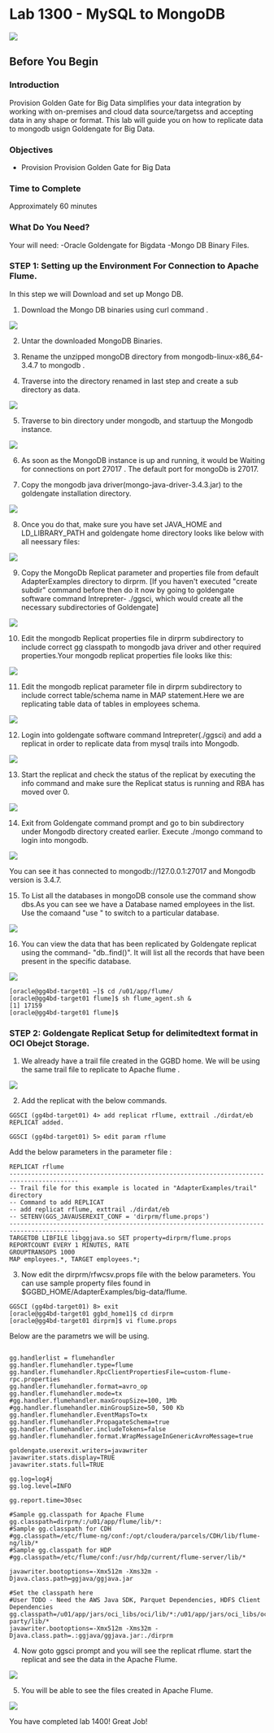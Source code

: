 # Lab 1300 -  MySQL to MongoDB
![](images/100/image100_0.png)


## Before You Begin

### Introduction
Provision Golden Gate for Big Data simplifies your data integration by working with on-premises and cloud data source/targetss and accepting data in any shape or format. This lab will guide you on how to replicate data to mongodb usign Goldengate for Big Data.

### Objectives
- Provision Provision Golden Gate for Big Data 

### Time to Complete
Approximately 60 minutes

### What Do You Need?
Your will need:
-Oracle Goldengate for Bigdata
-Mongo DB Binary Files.


### STEP 1: Setting up the Environment For Connection to Apache Flume.
    
In this step we will Download and set up Mongo DB.  

1. Download the Mongo DB binaries using curl command .

![](images/1300/1.png)

2. Untar the downloaded MongoDB Binaries.

3. Rename the unzipped mongoDB directory from mongodb-linux-x86_64-3.4.7 to mongodb .

4. Traverse into the directory renamed in last step and create a sub directory as     data.

![](images/1300/2.png)  

5. Traverse to bin directory under mongodb, and startuup the Mongodb instance.

![](images/1300/3.png)

6. As soon as the MongoDB instance is up and running, it would be Waiting for connections on port 27017 . The default port for mongoDb is 27017.


7. Copy the mongodb java driver(mongo-java-driver-3.4.3.jar) to the goldengate installation directory.

![](images/1300/4.png)

8. Once you do that, make sure you have set JAVA_HOME and LD_LIBRARY_PATH and goldengate home directory looks like below with all neessary files:

![](images/1300/5.png)

9. Copy the MongoDb Replicat parameter and properties file from default AdapterExamples directory to dirprm.
[If you haven't executed "create subdir" command before then do it now by going to goldengate software command Intrepreter- ./ggsci, which would create all the necessary subdirectories of Goldengate]

![](images/1300/6.png)

10. Edit the mongodb Replicat properties file in dirprm subdirectory to include correct gg classpath to mongodb java driver and other required properties.Your mongodb replicat properties file looks like this:

![](images/1300/7.png)

11. Edit the mongodb replicat parameter file in dirprm subdirectory to include correct table/schema name in MAP statement.Here we are replicating table data of tables in employees schema.

![](images/1300/8.png)


12. Login into goldengate software command Intrepreter(./ggsci) and add a replicat in order to replicate data from mysql trails into Mongodb.

![](images/1300/9.png)

13. Start the replicat and check the status of the replicat by executing the info command and make sure the Replicat status is running and RBA has moved over 0.

![](images/1300/10.png)

14. Exit from Goldengate command prompt and go to bin subdirectory under Mongodb directory created earlier. Execute ./mongo command to login into mongodb.

![](images/1300/11.png)

You can see it has connected to mongodb://127.0.0.1:27017 and Mongodb version is 3.4.7.

15. To List all the databases in mongoDB console use the command show dbs.As you can see we have a Database named employees in the list. Use the comaand "use <database-name>" to  switch to a particular database.

![](images/1300/12.png)

16. You can view the data that has been replicated by Goldengate replicat using the command- "db.<database-name>.find()". It will list all the records that have been present in the specific database.

![](images/1300/13.png)





```
[oracle@gg4bd-target01 ~]$ cd /u01/app/flume/
[oracle@gg4bd-target01 flume]$ sh flume_agent.sh &
[1] 17159
[oracle@gg4bd-target01 flume]$ 
```


### STEP 2: Goldengate Replicat Setup for delimitedtext format in OCI Obejct Storage.

1. We already have a trail file created in the GGBD home. We will be using the same trail file to replicate to Apache flume .

![](images/500/image100_1.png)


2. Add the replicat with the below commands.

```
GGSCI (gg4bd-target01) 4> add replicat rflume, exttrail ./dirdat/eb
REPLICAT added.

GGSCI (gg4bd-target01) 5> edit param rflume
```

Add the below parameters in the parameter file :
```
REPLICAT rflume
-----------------------------------------------------------------------------------------
-- Trail file for this example is located in "AdapterExamples/trail" directory
-- Command to add REPLICAT
-- add replicat rflume, exttrail ./dirdat/eb
-- SETENV(GGS_JAVAUSEREXIT_CONF = 'dirprm/flume.props')
-----------------------------------------------------------------------------------------
TARGETDB LIBFILE libggjava.so SET property=dirprm/flume.props
REPORTCOUNT EVERY 1 MINUTES, RATE
GROUPTRANSOPS 1000
MAP employees.*, TARGET employees.*;
```

3. Now edit the dirprm/rfwcsv.props file with the below parameters. You can use sample property files found in $GGBD_HOME/AdapterExamples/big-data/flume.

```
GGSCI (gg4bd-target01) 8> exit
[oracle@gg4bd-target01 ggbd_home1]$ cd dirprm
[oracle@gg4bd-target01 dirprm]$ vi flume.props
```

Below are the parametrs we will be using.

```

gg.handlerlist = flumehandler
gg.handler.flumehandler.type=flume
gg.handler.flumehandler.RpcClientPropertiesFile=custom-flume-rpc.properties
gg.handler.flumehandler.format=avro_op
gg.handler.flumehandler.mode=tx
#gg.handler.flumehandler.maxGroupSize=100, 1Mb
#gg.handler.flumehandler.minGroupSize=50, 500 Kb
gg.handler.flumehandler.EventMapsTo=tx
gg.handler.flumehandler.PropagateSchema=true
gg.handler.flumehandler.includeTokens=false
gg.handler.flumehandler.format.WrapMessageInGenericAvroMessage=true

goldengate.userexit.writers=javawriter
javawriter.stats.display=TRUE
javawriter.stats.full=TRUE

gg.log=log4j
gg.log.level=INFO

gg.report.time=30sec

#Sample gg.classpath for Apache Flume
gg.classpath=dirprm/:/u01/app/flume/lib/*:
#Sample gg.classpath for CDH
#gg.classpath=/etc/flume-ng/conf:/opt/cloudera/parcels/CDH/lib/flume-ng/lib/*
#Sample gg.classpath for HDP
#gg.classpath=/etc/flume/conf:/usr/hdp/current/flume-server/lib/*

javawriter.bootoptions=-Xmx512m -Xms32m -Djava.class.path=ggjava/ggjava.jar

#Set the classpath here
#User TODO - Need the AWS Java SDK, Parquet Dependencies, HDFS Client Dependencies
gg.classpath=/u01/app/jars/oci_libs/oci/lib/*:/u01/app/jars/oci_libs/oci/third-party/lib/*
javawriter.bootoptions=-Xmx512m -Xms32m -Djava.class.path=.:ggjava/ggjava.jar:./dirprm
```

4. Now goto ggsci prompt and you will see the replicat rflume. start the replicat and see the data in the Apache Flume.

![](images/1400/Lab_1400_1.JPG)

5. You will be able to see the files created in Apache Flume.

![](images/1400/Lab_1400_2.JPG)


You have completed lab 1400! Great Job!